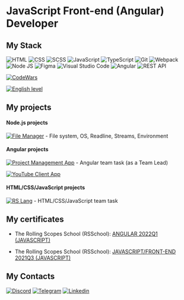 # JavaScript Front-end (Angular) Developer

## My Stack
![HTML](https://img.shields.io/badge/HTML-red?style=flat-square-endpoint&logo=html5&labelColor=F3F3F3) ![CSS](https://img.shields.io/badge/CSS-2E4C6D?style=flat-square-endpoint&logo=css3) ![SCSS](https://img.shields.io/badge/SCSS-F3F3F3?style=flat-square-endpoint&logo=sass) ![JavaScript](https://img.shields.io/badge/JavaScript-5089C6?style=flat-square-endpoint&logo=javascript&logoColor=) ![TypeScript](https://img.shields.io/badge/TypeScript-EEEEEE?style=flat-square-endpoint&logo=typescript&logoColor=) ![Git](https://img.shields.io/badge/Git-6E85B2?style=flat-square-endpoint&logo=git&logoColor=) ![Webpack](https://img.shields.io/badge/Webpack-blue?style=flat-square-endpoint&logo=webpack&labelColor=F3F3F3&logoColor=blue) ![Node JS](https://img.shields.io/badge/Node_JS-EADEDE?style=flat-square-endpoint&logo=nodedotjs&logoColor=) ![Figma](https://img.shields.io/badge/Figma-892CDC?style=flat-square-endpoint&logo=figma&logoColor=892CDC&labelColor=EADEDE)  ![Visual Studio Code](https://img.shields.io/badge/Visual_Studio_Code-6E85B2?style=flat-square-endpoint&logo=visualstudiocode&logoColor=916BBF&labelColor=EADEDE)
![Angular](https://img.shields.io/badge/Angular-D83A56?style=flat-square-endpoint&logo=angular&logoColor=D83A56&labelColor=EADEDE) ![REST API](https://img.shields.io/badge/REST_API-blue?style=flat-square-endpoint)

[![CodeWars](https://www.codewars.com/users/Vlad48-star/badges/large)
](https://www.codewars.com/users/Vlad48-star)

[![English level](https://img.shields.io/badge/English-B1_Intermediate-2D46B9?style=flat-square-endpoint&labelColor=EADEDE&logoColor=2D46B9)]()

## My projects
#### Node.js projects
[![File Manager](https://img.shields.io/badge/Project_Management_App-21a54b?style=flat-square-endpoint&logo=github&logoColor=21a54b&labelColor=F3F3F3)](https://github.com/Vlad48-star/file-manager) - File system, OS, Readline, Streams, Environment

#### Angular projects
[![Project Management App](https://img.shields.io/badge/Project_Management_App-D83A56?style=flat-square-endpoint&logo=github&logoColor=D83A56&labelColor=F3F3F3)](https://github.com/Vlad48-star/RsManagement) - Angular team task (as a Team Lead)

[![YouTube Client App](https://img.shields.io/badge/YouTube_Client_App-D83A56?style=flat-square-endpoint&logo=github&logoColor=D83A56&labelColor=F3F3F3)](https://github.com/Vlad48-star/angular-youtube)

#### HTML/CSS/JavaScript projects
[![RS Lang](https://img.shields.io/badge/RS_Lang-blue?style=flat-square-endpoint&logo=github&logoColor=blue&labelColor=F3F3F3)](https://rss-2021q3-rslang.netlify.app/) - HTML/CSS/JavaScript team task

## My certificates

* The Rolling Scopes School (RSSchool): [ANGULAR 2022Q1 (JAVASCRIPT)](https://app.rs.school/certificate/ip7he9r5)

* The Rolling Scopes School (RSSchool): [JAVASCRIPT/FRONT-END 2021Q3 (JAVASCRIPT)](https://app.rs.school/certificate/c62krccu)

## My Contacts
[![Discord](https://img.shields.io/badge/Discord-%40Vlad.9301%239325-blue?style=flat-square-endpoint&logo=discord&logoColor=blue&labelColor=EEEEEE)](https://discord.com) 
[![Telegram](https://img.shields.io/badge/Telegram-%40igorintelegram-blue?style=flat-square-endpoint&logo=telegram&logoColor=blue&labelColor=EEEEEE)](https://t.me/Markyz_rorty) 
[![Linkedin](https://img.shields.io/badge/linkedin-Vlad_Hitrikov-grey?style=flat-square-endpoint&logo=linkedin&logoColor=grey&labelColor=EEEEEE)](https://www.linkedin.com/in/vlad-hitrikov-1aa217212/com/)

